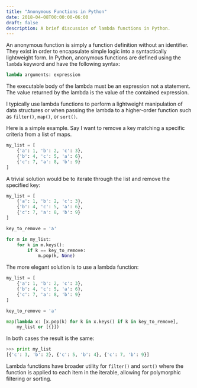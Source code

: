 ```yaml
---
title: "Anonymous Functions in Python"
date: 2018-04-08T00:00:00-06:00
draft: false
description: A brief discussion of lambda functions in Python.
---
```


An anonymous function is simply a function definition without an identifier. They exist in order to encapsulate simple logic into a syntactically lightweight form. In Python, anonymous functions are defined using the `lambda` keyword and have the following syntax:

```python
lambda arguments: expression
```

The executable body of the lambda must be an expression not a statement. The value returned by the lambda is the value of the contained expression.

I typically use lambda functions to perform a lightweight manipulation of data structures or when passing the lambda to a higher-order function such as `filter()`, `map()`, or `sort()`.

Here is a simple example. Say I want to remove a key matching a specific criteria from a list of maps.

```python
my_list = [
    {'a': 1, 'b': 2, 'c': 3},
    {'b': 4, 'c': 5, 'a': 6},
    {'c': 7, 'a': 8, 'b': 9}
]
```

A trivial solution would be to iterate through the list and remove the specified key:

```python
my_list = [
    {'a': 1, 'b': 2, 'c': 3},
    {'b': 4, 'c': 5, 'a': 6},
    {'c': 7, 'a': 8, 'b': 9}
]

key_to_remove = 'a'

for m in my_list:
    for k in m.keys():
        if k == key_to_remove:
            m.pop(k, None)
```

The more elegant solution is to use a lambda function:

```python
my_list = [
    {'a': 1, 'b': 2, 'c': 3},
    {'b': 4, 'c': 5, 'a': 6},
    {'c': 7, 'a': 8, 'b': 9}
]

key_to_remove = 'a'

map(lambda x: [x.pop(k) for k in x.keys() if k in key_to_remove],
    my_list or [{}])
```

In both cases the result is the same:

```python
>>> print my_list
[{'c': 3, 'b': 2}, {'c': 5, 'b': 4}, {'c': 7, 'b': 9}]
```

Lambda functions have broader utility for `filter()` and `sort()` where the function is applied to each item in the iterable, allowing for polymorphic filtering or sorting.
